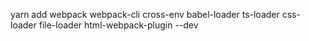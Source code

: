 yarn add webpack webpack-cli cross-env babel-loader ts-loader css-loader file-loader html-webpack-plugin --dev
